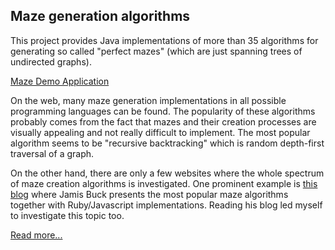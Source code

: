 ## Maze generation algorithms

This project provides Java implementations of more than 35 algorithms for generating so called "perfect mazes" (which are just spanning trees of undirected graphs).

[Maze Demo Application](https://github.com/armin-reichert/mazes/wiki/images/mazedemoapp.png)

On the web, many maze generation implementations in all possible programming languages can be found. The popularity of these algorithms probably comes from the fact that mazes and their creation processes are visually appealing and not really difficult to implement. The most popular algorithm seems to be "recursive backtracking" which is random depth-first traversal of a graph. 

On the other hand, there are only a few websites where the whole spectrum of maze creation algorithms is investigated. One prominent example is [this blog](http://weblog.jamisbuck.org/2011/2/7/maze-generation-algorithm-recap) where Jamis Buck presents the most popular maze algorithms together with Ruby/Javascript implementations. Reading his blog led myself to investigate this topic too.

[Read more...](https://github.com/armin-reichert/mazes/wiki)
